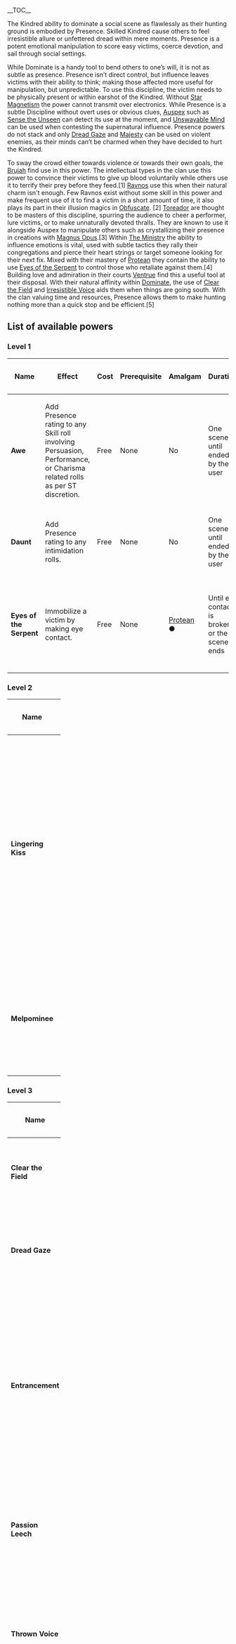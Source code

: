 \_\_TOC\_\_

The Kindred ability to dominate a social scene as flawlessly as their
hunting ground is embodied by Presence. Skilled Kindred cause others to
feel irresistible allure or unfettered dread within mere moments.
Presence is a potent emotional manipulation to score easy victims,
coerce devotion, and sail through social settings.

While Dominate is a handy tool to bend others to one’s will, it is not
as subtle as presence. Presence isn’t direct control, but influence
leaves victims with their ability to think; making those affected more
useful for manipulation, but unpredictable. To use this discipline, the
victim needs to be physically present or within earshot of the Kindred.
Without <a href="Presence#Star_Magnetism" class="wikilink"
title="Star Magnetism">Star Magnetism</a> the power cannot transmit over
electronics. While Presence is a subtle Discipline without overt uses or
obvious clues,
<a href="Auspex" class="wikilink" title="Auspex">Auspex</a> such as
<a href="Auspex#Sense_the_Unseen" class="wikilink"
title="Sense the Unseen">Sense the Unseen</a> can detect its use at the
moment, and <a href="Fortitude#Unswayable_Mind" class="wikilink"
title="Unswayable Mind">Unswayable Mind</a> can be used when contesting
the supernatural influence. Presence powers do not stack and only
<a href="Presence#Dread_Gaze" class="wikilink" title="Dread Gaze">Dread
Gaze</a> and
<a href="Presence#Majesty" class="wikilink" title="Majesty">Majesty</a>
can be used on violent enemies, as their minds can’t be charmed when
they have decided to hurt the Kindred.

To sway the crowd either towards violence or towards their own goals,
the <a href="Brujah" class="wikilink" title="Brujah">Brujah</a> find use
in this power. The intellectual types in the clan use this power to
convince their victims to give up blood voluntarily while others use it
to terrify their prey before they feed.[1]
<a href="Ravnos" class="wikilink" title="Ravnos">Ravnos</a> use this
when their natural charm isn't enough. Few Ravnos exist without some
skill in this power and make frequent use of it to find a victim in a
short amount of time, it also plays its part in their illusion magics in
<a href="Obfuscate" class="wikilink" title="Obfuscate">Obfuscate</a>.
[2] <a href="Toreador" class="wikilink" title="Toreador">Toreador</a>
are thought to be masters of this discipline, spurring the audience to
cheer a performer, lure victims, or to make unnaturally devoted thralls.
They are known to use it alongside Auspex to manipulate others such as
crystallizing their presence in creations with
<a href="Presence#Magnus_Opus" class="wikilink"
title="Magnus Opus">Magnus Opus</a>.[3] Within
<a href="The_Ministry" class="wikilink" title="The Ministry">The
Ministry</a> the ability to influence emotions is vital, used with
subtle tactics they rally their congregations and pierce their heart
strings or target someone looking for their next fix. Mixed with their
mastery of
<a href="Protean" class="wikilink" title="Protean">Protean</a> they
contain the ability to use
<a href="Presence#Eyes_of_the_Serpent" class="wikilink"
title="Eyes of the Serpent">Eyes of the Serpent</a> to control those who
retaliate against them.[4] Building love and admiration in their courts
<a href="Ventrue" class="wikilink" title="Ventrue">Ventrue</a> find this
a useful tool at their disposal. With their natural affinity within
<a href="Dominate" class="wikilink" title="Dominate">Dominate</a>, the
use of <a href="Presence#Clear_the_Field" class="wikilink"
title="Clear the Field">Clear the Field</a> and
<a href="Presence#Irresistible_Voice" class="wikilink"
title="Irresistible Voice">Irresistible Voice</a> aids them when things
are going south. With the clan valuing time and resources, Presence
allows them to make hunting nothing more than a quick stop and be
efficient.[5]

## List of available powers

### Level 1

<table>
<colgroup>
<col style="width: 10%" />
<col style="width: 14%" />
<col style="width: 10%" />
<col style="width: 80%" />
<col style="width: 80%" />
<col style="width: 10%" />
<col style="width: 10%" />
<col style="width: 10%" />
<col style="width: 10%" />
<col style="width: 10%" />
</colgroup>
<thead>
<tr>
<th width="10%"><p>Name</p></th>
<th class="unsortable" width="14%"><p>Effect</p></th>
<th class="unsortable" width="10%"><p>Cost</p></th>
<th class="hidem" width="8%"><p>Prerequisite</p></th>
<th class="hidem" width="8%"><p>Amalgam</p></th>
<th width="10%"><p>Duration</p></th>
<th width="10%"><p>Dice pool</p></th>
<th width="10%"><p>Opposing pool</p></th>
<th class="unsortable" width="10%"><p>Additional Notes</p></th>
<th class="hidem" width="10%"><p>Source</p></th>
</tr>
</thead>
<tbody>
<tr>
<td><p><strong>Awe</strong></p></td>
<td><p>Add Presence rating to any Skill roll involving Persuasion,
Performance, or Charisma related rolls as per ST discretion.</p></td>
<td data-sort-value="1"><p>Free</p></td>
<td class="hidem"><p>None</p></td>
<td class="hidem"><p>No</p></td>
<td><p>One scene or until ended by the user</p></td>
<td><p>N/A</p></td>
<td><p>N/A</p></td>
<td><p>Once the power wears off the victim reverts to their original
opinions.</p></td>
<td class="hidem"><p>/ </p>
<ul>
<li><a href="Vampire:_The_Masquerade_Corebook" class="wikilink"
title="Corebook">Corebook</a>, page 267</li>
</ul></td>
</tr>
<tr>
<td><p><strong>Daunt</strong></p></td>
<td><p>Add Presence rating to any intimidation rolls.</p></td>
<td data-sort-value="2"><p>Free</p></td>
<td class="hidem"><p>None</p></td>
<td class="hidem"><p>No</p></td>
<td><p>One scene or until ended by the user</p></td>
<td><p>N/A</p></td>
<td><p>N/A</p></td>
<td><p>Awe and Daunt cannot be used at the same time.</p></td>
<td class="hidem"><p>/ </p>
<ul>
<li><a href="Vampire:_The_Masquerade_Corebook" class="wikilink"
title="Corebook">Corebook</a>, page 267</li>
</ul></td>
</tr>
<tr>
<td><p><strong>Eyes of the Serpent</strong></p></td>
<td><p>Immobilize a victim by making eye contact.</p></td>
<td data-sort-value="3"><p>Free</p></td>
<td class="hidem"><p>None</p></td>
<td class="hidem"><p><a href="Protean" class="wikilink"
title="Protean">Protean</a> ●</p></td>
<td><p>Until eye contact is broken or the scene ends</p></td>
<td><p>Charisma + Presence</p></td>
<td><p>Wits + Composure</p></td>
<td><p>A vampire victim can break this by spending Willpower any turn
after the first.</p></td>
<td class="hidem"><p>/ </p>
<ul>
<li><a href="Vampire:_The_Masquerade_Anarch" class="wikilink"
title="Anarch">Anarch</a>, page 185</li>
</ul>
<p><a href="Vampire:_The_Masquerade_Players_Guide" class="wikilink"
title="Players Guide">Players Guide</a>, page 80</p></td>
</tr>
</tbody>
</table>

### Level 2

<table style="width:24%;">
<colgroup>
<col style="width: 1%" />
<col style="width: 1%" />
<col style="width: 1%" />
<col style="width: 8%" />
<col style="width: 8%" />
<col style="width: 1%" />
<col style="width: 1%" />
<col style="width: 1%" />
<col style="width: 1%" />
<col style="width: 1%" />
</colgroup>
<thead>
<tr>
<th width="10%"><p>Name</p></th>
<th class="unsortable" width="14%"><p>Effect</p></th>
<th class="unsortable" width="10%"><p>Cost</p></th>
<th class="hidem" width="8%"><p>Prerequisite</p></th>
<th class="hidem" width="8%"><p>Amalgam</p></th>
<th width="10%"><p>Duration</p></th>
<th width="10%"><p>Dice pool</p></th>
<th width="10%"><p>Opposing pool</p></th>
<th class="unsortable" width="10%"><p>Additional Notes</p></th>
<th class="hidem" width="10%"><p>Source</p></th>
</tr>
</thead>
<tbody>
<tr>
<td><p><strong>Lingering Kiss</strong></p></td>
<td><p>Usable during feedings, the victim gains a bonus to Social
attribute for one night.</p></td>
<td data-sort-value="1"><p>Free</p></td>
<td class="hidem"><p>None</p></td>
<td class="hidem"><p>No</p></td>
<td><p>Number of nights equal to the user's Presence rating</p></td>
<td><p>N/A</p></td>
<td><p>N/A</p></td>
<td><p>A withdrawal follows where the victim takes a penalty equal to
the original bonus when not actively working towards the next fix. It
cannot be used on those under a Blood Bond. Unbondable cannot take this
discipline power. </p></td>
<td class="hidem"><p>/ </p>
<ul>
<li><a href="Vampire:_The_Masquerade_Corebook" class="wikilink"
title="Corebook">Corebook</a>, page 267</li>
<li></li>
<li><a href="Vampire:_The_Masquerade_Companion" class="wikilink"
title="Companion">Companion</a> page 62</li>
</ul></td>
</tr>
<tr>
<td><p><strong>Melpominee</strong></p></td>
<td><p>Use Presence without seeing the target, only having them within
earshot.</p></td>
<td><p>Free</p></td>
<td><p>None</p></td>
<td><p>No</p></td>
<td><p>N/A</p></td>
<td><p>N/A</p></td>
<td><p>N/A</p></td>
<td><p>This works with Awe, Daunt, Dread Gaze, Entrance, and
Majesty.</p></td>
<td><ul>
<li><a href="Vampire:_The_Masquerade_Players_Guide" class="wikilink"
title="Players Guide">Players Guide</a>, page 80</li>
</ul></td>
</tr>
</tbody>
</table>

### Level 3

<table style="width:24%;">
<colgroup>
<col style="width: 1%" />
<col style="width: 1%" />
<col style="width: 1%" />
<col style="width: 8%" />
<col style="width: 8%" />
<col style="width: 1%" />
<col style="width: 1%" />
<col style="width: 1%" />
<col style="width: 1%" />
<col style="width: 1%" />
</colgroup>
<thead>
<tr>
<th width="10%"><p>Name</p></th>
<th class="unsortable" width="14%"><p>Effect</p></th>
<th class="unsortable" width="10%"><p>Cost</p></th>
<th class="hidem" width="8%"><p>Prerequisite</p></th>
<th class="hidem" width="8%"><p>Amalgam</p></th>
<th width="10%"><p>Duration</p></th>
<th width="10%"><p>Dice pool</p></th>
<th width="10%"><p>Opposing pool</p></th>
<th class="unsortable" width="10%"><p>Additional Notes</p></th>
<th class="hidem" width="10%"><p>Source</p></th>
</tr>
</thead>
<tbody>
<tr>
<td><p><strong>Clear the Field</strong></p></td>
<td><p>Clear a space in a calm and orderly manner.</p></td>
<td data-sort-value="1"><p>One Rouse Check</p></td>
<td class="hidem"><p>None</p></td>
<td class="hidem"><p><a href="Dominate" class="wikilink"
title="Dominate">Dominate</a> ●●●</p></td>
<td><p>N/A</p></td>
<td><p>Composure + Presence</p></td>
<td><p>Wits + Composure</p></td>
<td><p>They can exempt a number of people equal to their Composure.
</p></td>
<td class="hidem"><p>/ </p>
<ul>
<li><a href="Vampire:_The_Masquerade_Fall_of_London" class="wikilink"
title="Fall of London">Fall of London</a>, page 31</li>
</ul></td>
</tr>
<tr>
<td><p><strong>Dread Gaze</strong></p></td>
<td><p>Instill fear into a target to make them flee.</p></td>
<td data-sort-value="2"><p>One Rouse Check</p></td>
<td class="hidem"><p>None</p></td>
<td class="hidem"><p>No</p></td>
<td><p>One turn</p></td>
<td><p>Charisma + Presence</p></td>
<td><p>Composure + Resolve</p></td>
<td><p>A critical win against a vampire victim means the victim makes a
terror Frenzy at difficulty 3.</p></td>
<td class="hidem"><p>/ </p>
<ul>
<li><a href="Vampire:_The_Masquerade_Corebook" class="wikilink"
title="Corebook">Corebook</a>, page 267</li>
</ul></td>
</tr>
<tr>
<td><p><strong>Entrancement</strong></p></td>
<td><p>Influence someone into a star-struck or beguiled state of mind
where they do their best to keep the user happy. Adding their Presence
rating in dice to any social rolls against the victim.</p></td>
<td data-sort-value="3"><p>One Rouse Check</p></td>
<td class="hidem"><p>None</p></td>
<td class="hidem"><p>No</p></td>
<td><p>One hour plus one per point of margin</p></td>
<td><p>Charisma + Presence</p></td>
<td><p>Composure + Wits</p></td>
<td><p>If the request is harmful to the victim or their loved ones, or
opposes their tenets the test must be made again or Entrancement
fails.</p></td>
<td class="hidem"><p>/ </p>
<ul>
<li><a href="Vampire:_The_Masquerade_Corebook" class="wikilink"
title="Corebook">Corebook</a>, page 268</li>
</ul></td>
</tr>
<tr>
<td><p><strong>Passion Leech</strong></p></td>
<td><p>Leech the passion from a mortal target, gaining the benefits of
Humanity 10 temporarily.</p></td>
<td><p>One Rouse Check</p></td>
<td><p>None</p></td>
<td><p><a href="Auspex" class="wikilink" title="Auspex">Auspex</a>
●●</p></td>
<td><p>Until Sunset for the vampire, 3 nights for the victim.</p></td>
<td><p>Composure + Auspex</p></td>
<td><p>N/A</p></td>
<td><p>The benefit can be gained only once per night.</p></td>
<td><p><a href="Vampire:_The_Masquerade_Tattered_Façade"
class="wikilink" title="Tattered Façade">Tattered Façade</a>, page
104</p></td>
</tr>
<tr>
<td><p><strong>Thrown Voice</strong></p></td>
<td><p>Throw their voice from any point within sight and leave the voice
there.</p></td>
<td><p>One Rouse Check</p></td>
<td><p>None</p></td>
<td><p><a href="Auspex" class="wikilink" title="Auspex">Auspex</a>
●</p></td>
<td><p>One scene</p></td>
<td><p>N/A</p></td>
<td><p>N/A</p></td>
<td><p>A roll is only needed if being used in combination with
Irresistible Voice, Melpominee or similar powers.</p></td>
<td><ul>
<li><a href="Vampire:_The_Masquerade_Players_Guide" class="wikilink"
title="Players Guide">Players Guide</a>, page 80</li>
</ul></td>
</tr>
<tr>
<td></td>
<td></td>
<td></td>
<td></td>
<td></td>
<td></td>
<td></td>
<td></td>
<td></td>
<td></td>
</tr>
<tr>
<td><p><strong>True Love's Face</strong></p></td>
<td><p>The victim will perceive the user as a mortal they have strong
emotional ties with, be it hatred or love.</p></td>
<td data-sort-value="4"><p>One Rouse Check</p></td>
<td class="hidem"><p>None</p></td>
<td class="hidem"><p><a href="Obfuscate" class="wikilink"
title="Obfuscate">Obfuscate</a> ●●●</p></td>
<td><p>One scene</p></td>
<td><p>Manipulation + Presence</p></td>
<td><p>Composure + Wits</p></td>
<td><p>Can net stains for the victim if the perceived target is their
touchstone.</p></td>
<td class="hidem"><p>/ </p>
<ul>
<li><a href="Vampire:_The_Masquerade_Cults_of_the_Blood_Gods"
class="wikilink" title="Cults of the Blood Gods">Cults of the Blood
Gods</a>, page 85</li>
</ul></td>
</tr>
</tbody>
</table>

### Level 4

<table style="width:24%;">
<colgroup>
<col style="width: 1%" />
<col style="width: 1%" />
<col style="width: 1%" />
<col style="width: 8%" />
<col style="width: 8%" />
<col style="width: 1%" />
<col style="width: 1%" />
<col style="width: 1%" />
<col style="width: 1%" />
<col style="width: 1%" />
</colgroup>
<thead>
<tr>
<th width="10%"><p>Name</p></th>
<th class="unsortable" width="14%"><p>Effect</p></th>
<th class="unsortable" width="10%"><p>Cost</p></th>
<th class="hidem" width="8%"><p>Prerequisite</p></th>
<th class="hidem" width="8%"><p>Amalgam</p></th>
<th width="10%"><p>Duration</p></th>
<th width="10%"><p>Dice pool</p></th>
<th width="10%"><p>Opposing pool</p></th>
<th class="unsortable" width="10%"><p>Additional Notes</p></th>
<th class="hidem" width="10%"><p>Source</p></th>
</tr>
</thead>
<tbody>
<tr>
<td><p><strong>Inflame Desire</strong></p></td>
<td><p>Boost a victim's current desire, seeking only to satisfy
it</p></td>
<td><p>One Rouse Check</p></td>
<td><p>None</p></td>
<td><p><a href="Obfuscate" class="wikilink"
title="Obfuscate">Obfuscate</a> ●</p></td>
<td><p>One scene</p></td>
<td><p>Manipulation + Presence</p></td>
<td><p>Composure + Resolve</p></td>
<td><p>Inflicts the <a href="Compulsion#Need" class="wikilink"
title="Need">Need</a> Compulsion on the victim</p></td>
<td><p><a href="Vampire:_The_Masquerade_Tattered_Façade"
class="wikilink" title="Tattered Façade">Tattered Façade</a>, page
104</p></td>
</tr>
<tr>
<td><p><strong>Irresistible Voice</strong></p></td>
<td><p>The user's voice alone is enough to use Dominate on a
target.</p></td>
<td data-sort-value="1"><p>No additional cost</p></td>
<td class="hidem"><p>None</p></td>
<td class="hidem"><p><a href="Dominate" class="wikilink"
title="Dominate">Dominate</a> ●</p></td>
<td><p>Passive</p></td>
<td><p>N/A</p></td>
<td><p>N/A</p></td>
<td><p>Does not work through technology.</p></td>
<td class="hidem"><p>/ </p>
<ul>
<li><a href="Vampire:_The_Masquerade_Corebook" class="wikilink"
title="Corebook">Corebook</a>, page 268</li>
</ul></td>
</tr>
<tr>
<td><p><strong>Magnum Opus</strong></p></td>
<td><p>Infusing Presence into artwork.</p></td>
<td data-sort-value="2"><p>One or more Rouse Checks</p></td>
<td class="hidem"><p>None</p></td>
<td class="hidem"><p><a href="Auspex" class="wikilink"
title="Auspex">Auspex</a> ●●●</p></td>
<td><p>N/A</p></td>
<td><p>Charisma/Manipulation + Craft</p></td>
<td><p>N/A</p></td>
<td><p>Audiences must roll Composure + Resolve to resist its
effects.</p></td>
<td class="hidem"><p><a
href="Vampire:_The_Masquerade_Winter&#39;s_Teeth" class="wikilink"
title="Winter&#39;s Teeth">Winter's Teeth</a> #3</p></td>
</tr>
<tr>
<td><p><strong>Suffuse the Edifice</strong></p></td>
<td><p>Extend Presence onto a building.</p></td>
<td><p>N/A</p></td>
<td><p>None</p></td>
<td><p>No</p></td>
<td><p>As power transmitted</p></td>
<td><p>As power transmitted</p></td>
<td><p>As power transmitted</p></td>
<td><p>If the vampire is present they become the focus instead of the
building.</p></td>
<td><ul>
<li><a href="Vampire:_The_Masquerade_Players_Guide" class="wikilink"
title="Players Guide">Players Guide</a>, page 80</li>
</ul></td>
</tr>
<tr>
<td><p><strong>Summon</strong></p></td>
<td><p>Call someone to them who has had certain Presence powers used on
them or tasted the user's vitae.</p></td>
<td data-sort-value="3"><p>One Rouse Check</p></td>
<td class="hidem"><p>None</p></td>
<td class="hidem"><p>No</p></td>
<td><p>One night</p></td>
<td><p>Manipulation + Presence</p></td>
<td><p>Composure + Intelligence</p></td>
<td><p>The victim will not physically or financially harm themselves to
reach the user.</p></td>
<td class="hidem"><p>/ </p>
<ul>
<li><a href="Vampire:_The_Masquerade_Corebook" class="wikilink"
title="Corebook">Corebook</a>, page 268</li>
</ul></td>
</tr>
<tr>
<td><p><strong>Wingman</strong></p></td>
<td><p>Extend Presence onto another character to use.</p></td>
<td><p>One Rouse Check plus additional powers</p></td>
<td><p>None</p></td>
<td><p>No</p></td>
<td><p>As power used.</p></td>
<td><p>N/A</p></td>
<td><p>N/A</p></td>
<td><p>The same Presence power used by both does not double the
bonus.</p></td>
<td><ul>
<li><a href="Vampire:_The_Masquerade_Blood_Stained_Love"
class="wikilink" title="Blood Stained Love">Blood Stained Love</a>, page
152</li>
</ul></td>
</tr>
</tbody>
</table>

### Level 5

<table style="width:24%;">
<colgroup>
<col style="width: 1%" />
<col style="width: 1%" />
<col style="width: 1%" />
<col style="width: 8%" />
<col style="width: 8%" />
<col style="width: 1%" />
<col style="width: 1%" />
<col style="width: 1%" />
<col style="width: 1%" />
<col style="width: 1%" />
</colgroup>
<thead>
<tr>
<th width="10%"><p>Name</p></th>
<th class="unsortable" width="14%"><p>Effect</p></th>
<th class="unsortable" width="10%"><p>Cost</p></th>
<th class="hidem" width="8%"><p>Prerequisite</p></th>
<th class="hidem" width="8%"><p>Amalgam</p></th>
<th width="10%"><p>Duration</p></th>
<th width="10%"><p>Dice pool</p></th>
<th width="10%"><p>Opposing pool</p></th>
<th class="unsortable" width="10%"><p>Additional Notes</p></th>
<th class="hidem" width="10%"><p>Source</p></th>
</tr>
</thead>
<tbody>
<tr>
<td><p><strong>Majesty</strong></p></td>
<td><p>Everyone who looks at the user is dumbstruck unable to act in any
way other than self-preservation.</p></td>
<td data-sort-value="1"><p>Two Rouse Checks</p></td>
<td class="hidem"><p>None</p></td>
<td class="hidem"><p>No</p></td>
<td><p>One scene</p></td>
<td><p>Charisma + Presence</p></td>
<td><p>Composure +</p>
<p>Resolve</p></td>
<td><p>A win on the contested roll allows one turn plus one per margin
of freedom.</p></td>
<td class="hidem"><p>/ </p>
<ul>
<li><a href="Vampire:_The_Masquerade_Corebook" class="wikilink"
title="Corebook">Corebook</a>, page 268</li>
</ul></td>
</tr>
<tr>
<td><p><strong>Star Magnetism</strong></p></td>
<td><p>Allows the use of presence through live-feed technology, does not
work on recorded content.</p></td>
<td data-sort-value="2"><p>One additional Rouse Check</p></td>
<td class="hidem"><p>None</p></td>
<td class="hidem"><p>No</p></td>
<td><p>As power used</p></td>
<td><p>N/A</p></td>
<td><p>N/A</p></td>
<td><p>If using <a href="Presence#Entrancement" class="wikilink"
title="Entrancement">Entrancement</a> the user must speak the targets
name clearly.</p></td>
<td class="hidem"><p>/ </p>
<ul>
<li><a href="Vampire:_The_Masquerade_Corebook" class="wikilink"
title="Corebook">Corebook</a>, page 269</li>
</ul></td>
</tr>
</tbody>
</table>

## Other Amalgams

Below are the amalgams from other Discipline trees that require
Presence;

<table style="width:11%;">
<colgroup>
<col style="width: 1%" />
<col style="width: 1%" />
<col style="width: 1%" />
<col style="width: 1%" />
<col style="width: 2%" />
<col style="width: 1%" />
<col style="width: 1%" />
<col style="width: 1%" />
</colgroup>
<thead>
<tr>
<th class="unsortable" width="1%"></th>
<th width="15%"><p>Name</p></th>
<th width="15%"><p>Power Level</p></th>
<th width="10%"><p>Presence Level Required</p></th>
<th class="unsortable" width="20%"><p>Effect</p></th>
<th class="unsortable" width="12%"><p>Cost</p></th>
<th width="15%"><p>Dice pool</p></th>
<th class="hidem" width="12%"><p>Source</p></th>
</tr>
</thead>
<tbody>
<tr>
<td><figure>
<img src="Obfuscate_symbol.png" title="Obfuscate_symbol.png"
width="42" />
<figcaption>Obfuscate_symbol.png</figcaption>
</figure></td>
<td><p><a href="Obfuscate#Chimestry" class="wikilink"
title="Chimestry"><strong>Chimestry</strong></a></p></td>
<td><p><a href="Obfuscate" class="wikilink"
title="Obfuscate">Obfuscate</a> ●●</p></td>
<td data-sort-value="1"><p>●</p></td>
<td><p>Create brief but realistic hallucinations</p></td>
<td><p>One Rouse Check</p></td>
<td><p>Manipulation + Obfuscate</p></td>
<td class="hidem"><ul>
<li></li>
<li><a href="Vampire:_The_Masquerade_Companion" class="wikilink"
title="Companion">Companion</a>, page 25</li>
</ul>
<ul>
<li></li>
</ul></td>
</tr>
<tr>
<td><figure>
<img src="Dominate_symbol.png" title="Dominate_symbol.png" width="42" />
<figcaption>Dominate_symbol.png</figcaption>
</figure></td>
<td><p><strong><a href="Dominate#Implant_Suggestion" class="wikilink"
title="Implant Suggestion">Implant Suggestion</a></strong></p></td>
<td><p><a href="Dominate" class="wikilink" title="Dominate">Dominate</a>
●●●●</p></td>
<td><p>●</p></td>
<td><p>Change another’s personality or opinion temporarily.</p></td>
<td><p>One Rouse Check</p></td>
<td><p>Manipulation + Dominate</p></td>
<td><ul>
<li><a href="Vampire:_The_Masquerade_Players_Guide" class="wikilink"
title="Players Guide">Players Guide</a>, page 74</li>
</ul></td>
</tr>
<tr>
<td><figure>
<img src="Obfuscate_symbol.png" title="Obfuscate_symbol.png"
width="42" />
<figcaption>Obfuscate_symbol.png</figcaption>
</figure></td>
<td><p><strong><a href="Obfuscate#Fata_Morgana" class="wikilink"
title="Fata Morgana">Fata Morgana</a></strong></p></td>
<td><p><a href="Obfuscate" class="wikilink"
title="Obfuscate">Obfuscate</a> ●●●</p></td>
<td data-sort-value="3"><p>●●</p></td>
<td><p>Elaborate hallucinations</p></td>
<td><p>One Rouse Check</p></td>
<td><p>Manipulation + Obfuscate</p></td>
<td class="hidem"><ul>
<li></li>
<li><a href="Vampire:_The_Masquerade_Companion" class="wikilink"
title="Companion">Companion</a>, page 26</li>
</ul></td>
</tr>
<tr>
<td><figure>
<img src="Potence_symbol.png" title="Potence_symbol.png" width="42" />
<figcaption>Potence_symbol.png</figcaption>
</figure></td>
<td><p><strong><a href="Potence#Spark_of_Rage" class="wikilink"
title="Spark of Rage">Spark of Rage</a></strong></p></td>
<td><p><a href="Potence" class="wikilink" title="Potence">Potence</a>
●●●</p></td>
<td data-sort-value="4"><p>●●●</p></td>
<td><p>Incite anger or frenzy onto onlookers</p></td>
<td><p>One Rouse Check</p></td>
<td><p>Manipulation + Potence</p></td>
<td class="hidem"><ul>
<li><p>/ </p></li>
<li><a href="Vampire:_The_Masquerade_Corebook" class="wikilink"
title="Corebook">Corebook</a>, page 265</li>
</ul></td>
</tr>
</tbody>
</table>

## Gallery

<File:Eyes> of the Serpent example.png|Eyes of the Serpent being used on
Cecily to stop her rampage. Source: World of Darkness: Crimson Thaw,
Issue \#2. <File:Presence> Swansong example.png|Example of Presence
being used. Source: Vampire: The Masquerade Swansong <File:Presence>
Swansong example 2.png|Example of Presence being used. Source: Vampire:
The Masquerade Swansong

## References

<a href="Category:Index" class="wikilink"
title="Category:Index">Category:Index</a>
<a href="Category:Disciplines" class="wikilink"
title="Category:Disciplines">Category:Disciplines</a>

[1] <a href="Vampire:_The_Masquerade_Corebook" class="wikilink"
title="Vampire: The Masquerade Corebook">Vampire: The Masquerade
Corebook</a>, page 67

[2] <a href="Vampire:_The_Masquerade_Companion" class="wikilink"
title="Vampire: The Masquerade Companion">Vampire: The Masquerade
Companion</a>, page 8

[3] <a href="Vampire:_The_Masquerade_Corebook" class="wikilink"
title="Vampire: The Masquerade Corebook">Vampire: The Masquerade
Corebook</a>, page 90

[4] <a href="Vampire:_The_Masquerade_Anarch" class="wikilink"
title="Vampire: The Masquerade Anarch">Vampire: The Masquerade
Anarch</a>, page 184

[5] <a href="Vampire:_The_Masquerade_Corebook" class="wikilink"
title="Vampire: The Masquerade Corebook">Vampire: The Masquerade
Corebook</a>, page 102
